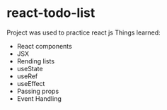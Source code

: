 # react-todo-list
Project was used to practice react js
Things learned:
- React components
- JSX
- Rending lists
- useState
- useRef
- useEffect
- Passing props
- Event Handling